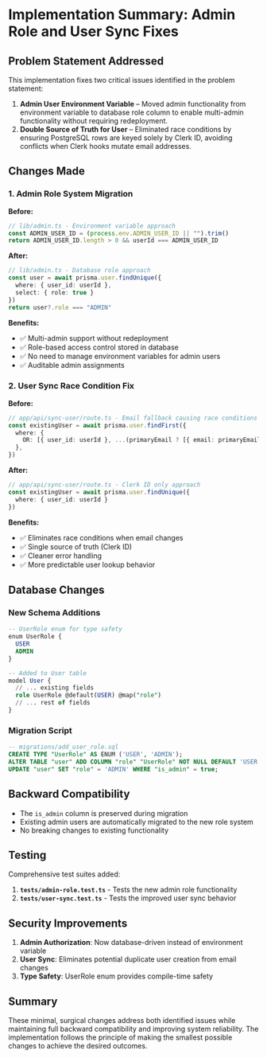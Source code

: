 # Implementation Summary: Admin Role and User Sync Fixes

## Problem Statement Addressed

This implementation fixes two critical issues identified in the problem statement:

1. **Admin User Environment Variable** – Moved admin functionality from environment variable to database role column to enable multi-admin functionality without requiring redeployment.
2. **Double Source of Truth for User** – Eliminated race conditions by ensuring PostgreSQL rows are keyed solely by Clerk ID, avoiding conflicts when Clerk hooks mutate email addresses.

## Changes Made

### 1. Admin Role System Migration

**Before:**
```typescript
// lib/admin.ts - Environment variable approach
const ADMIN_USER_ID = (process.env.ADMIN_USER_ID || "").trim()
return ADMIN_USER_ID.length > 0 && userId === ADMIN_USER_ID
```

**After:**
```typescript
// lib/admin.ts - Database role approach
const user = await prisma.user.findUnique({
  where: { user_id: userId },
  select: { role: true }
})
return user?.role === "ADMIN"
```

**Benefits:**
- ✅ Multi-admin support without redeployment
- ✅ Role-based access control stored in database
- ✅ No need to manage environment variables for admin users
- ✅ Auditable admin assignments

### 2. User Sync Race Condition Fix

**Before:**
```typescript
// app/api/sync-user/route.ts - Email fallback causing race conditions
const existingUser = await prisma.user.findFirst({
  where: {
    OR: [{ user_id: userId }, ...(primaryEmail ? [{ email: primaryEmail }] : [])],
  },
})
```

**After:**
```typescript
// app/api/sync-user/route.ts - Clerk ID only approach
const existingUser = await prisma.user.findUnique({
  where: { user_id: userId }
})
```

**Benefits:**
- ✅ Eliminates race conditions when email changes
- ✅ Single source of truth (Clerk ID)
- ✅ Cleaner error handling
- ✅ More predictable user lookup behavior

## Database Changes

### New Schema Additions

```sql
-- UserRole enum for type safety
enum UserRole {
  USER
  ADMIN
}

-- Added to User table
model User {
  // ... existing fields
  role UserRole @default(USER) @map("role")
  // ... rest of fields
}
```

### Migration Script

```sql
-- migrations/add_user_role.sql
CREATE TYPE "UserRole" AS ENUM ('USER', 'ADMIN');
ALTER TABLE "user" ADD COLUMN "role" "UserRole" NOT NULL DEFAULT 'USER';
UPDATE "user" SET "role" = 'ADMIN' WHERE "is_admin" = true;
```

## Backward Compatibility

- The `is_admin` column is preserved during migration
- Existing admin users are automatically migrated to the new role system
- No breaking changes to existing functionality

## Testing

Comprehensive test suites added:

1. **`tests/admin-role.test.ts`** - Tests the new admin role functionality
2. **`tests/user-sync.test.ts`** - Tests the improved user sync behavior

## Security Improvements

1. **Admin Authorization**: Now database-driven instead of environment variable
2. **User Sync**: Eliminates potential duplicate user creation from email changes
3. **Type Safety**: UserRole enum provides compile-time safety

## Summary

These minimal, surgical changes address both identified issues while maintaining full backward compatibility and improving system reliability. The implementation follows the principle of making the smallest possible changes to achieve the desired outcomes.
